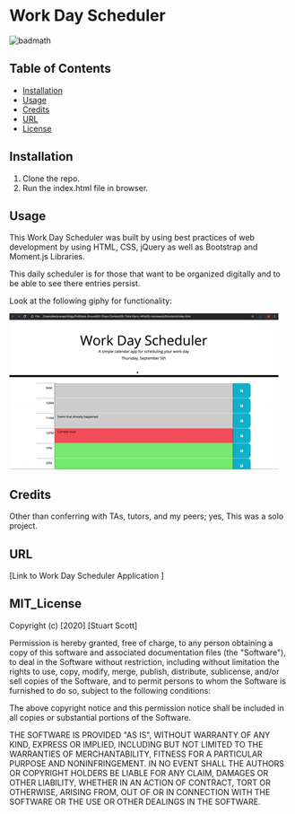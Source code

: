 # Work Day Scheduler

![badmath](https://img.shields.io/badge/MIT-license-brightgreen)

## Table of Contents

* [Installation](#installation)
* [Usage](#usage)
* [Credits](#credits)
* [URL](#url)
* [License](#mit_license)

## Installation

1. Clone the repo.
2. Run the index.html file in browser.

## Usage

This Work Day Scheduler was built by using best practices of web development by using HTML, CSS, jQuery as well as Bootstrap and Moment.js Libraries.

This daily scheduler is for those that want to be organized digitally and to be able to see there entries persist.

Look at the following giphy for functionality:

![Work Day Scheduler demo](./02-Homework/Assets/05-third-party-apis-homework-demo.gif)

## Credits

Other than conferring with TAs, tutors, and my peers; yes, This was a solo project.

## URL

[Link to Work Day Scheduler Application  ]


## MIT_License 

Copyright (c) [2020] [Stuart Scott]

Permission is hereby granted, free of charge, to any person obtaining a copy
of this software and associated documentation files (the "Software"), to deal
in the Software without restriction, including without limitation the rights
to use, copy, modify, merge, publish, distribute, sublicense, and/or sell
copies of the Software, and to permit persons to whom the Software is
furnished to do so, subject to the following conditions:

The above copyright notice and this permission notice shall be included in all
copies or substantial portions of the Software.

THE SOFTWARE IS PROVIDED "AS IS", WITHOUT WARRANTY OF ANY KIND, EXPRESS OR
IMPLIED, INCLUDING BUT NOT LIMITED TO THE WARRANTIES OF MERCHANTABILITY,
FITNESS FOR A PARTICULAR PURPOSE AND NONINFRINGEMENT. IN NO EVENT SHALL THE
AUTHORS OR COPYRIGHT HOLDERS BE LIABLE FOR ANY CLAIM, DAMAGES OR OTHER
LIABILITY, WHETHER IN AN ACTION OF CONTRACT, TORT OR OTHERWISE, ARISING FROM,
OUT OF OR IN CONNECTION WITH THE SOFTWARE OR THE USE OR OTHER DEALINGS IN THE
SOFTWARE.